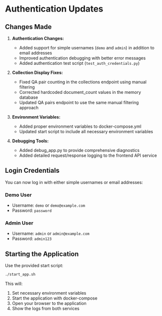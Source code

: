 # Authentication Updates

## Changes Made

1. **Authentication Changes:**
   - Added support for simple usernames (`demo` and `admin`) in addition to email addresses
   - Improved authentication debugging with better error messages
   - Added authentication test script (`test_auth_credentials.py`)

2. **Collection Display Fixes:**
   - Fixed QA pair counting in the collections endpoint using manual filtering
   - Corrected hardcoded document_count values in the memory database
   - Updated QA pairs endpoint to use the same manual filtering approach

3. **Environment Variables:**
   - Added proper environment variables to docker-compose.yml
   - Updated start script to include all necessary environment variables

4. **Debugging Tools:**
   - Added debug_app.py to provide comprehensive diagnostics
   - Added detailed request/response logging to the frontend API service

## Login Credentials

You can now log in with either simple usernames or email addresses:

### Demo User
- Username: `demo` or `demo@example.com`
- Password: `password`

### Admin User
- Username: `admin` or `admin@example.com`
- Password: `admin123`

## Starting the Application

Use the provided start script:

```bash
./start_app.sh
```

This will:
1. Set necessary environment variables
2. Start the application with docker-compose
3. Open your browser to the application
4. Show the logs from both services
